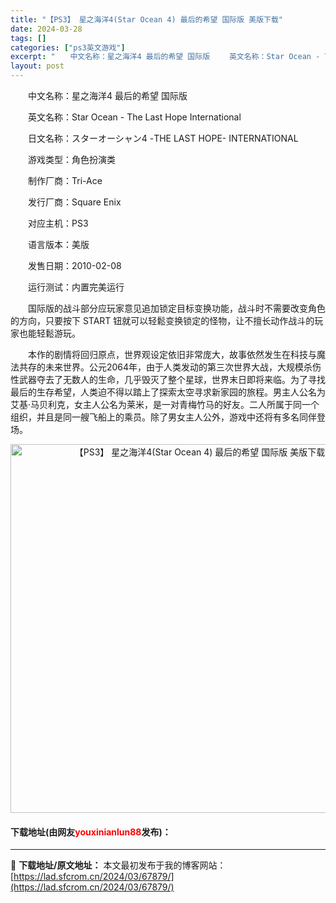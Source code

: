 ```yaml
---
title: "【PS3】 星之海洋4(Star Ocean 4) 最后的希望 国际版 美版下载"
date: 2024-03-28
tags: []
categories: ["ps3英文游戏"]
excerpt: "　　中文名称：星之海洋4 最后的希望 国际版 　　英文名称：Star Ocean - The Last Hope International 　　日文名称：スターオーシャン4 -THE LAST HOPE- INTERNATIONAL 　　游戏类型：角色扮演类 　　制作厂商：Tri-Ace 　　发行&hellip;"
layout: post
---
```


 <p>　　中文名称：星之海洋4 最后的希望 国际版</p> <p>　　英文名称：Star Ocean - The Last Hope International</p> <p>　　日文名称：スターオーシャン4 -THE LAST HOPE- INTERNATIONAL</p> <p>　　游戏类型：角色扮演类</p> <p>　　制作厂商：Tri-Ace</p> <p>　　发行厂商：Square Enix</p> <p>　　对应主机：PS3</p> <p>　　语言版本：美版</p> <p>　　发售日期：2010-02-08</p> <p>　　运行测试：内置完美运行</p> <p>　　国际版的战斗部分应玩家意见追加锁定目标变换功能，战斗时不需要改变角色的方向，只要按下 START 钮就可以轻鬆变换锁定的怪物，让不擅长动作战斗的玩家也能轻鬆游玩。</p> <p>　　本作的剧情将回归原点，世界观设定依旧非常庞大，故事依然发生在科技与魔法共存的未来世界。公元2064年，由于人类发动的第三次世界大战，大规模杀伤性武器夺去了无数人的生命，几乎毁灭了整个星球，世界末日即将来临。为了寻找最后的生存希望，人类迫不得以踏上了探索太空寻求新家园的旅程。男主人公名为艾基&middot;马贝利克，女主人公名为莱米，是一对青梅竹马的好友。二人所属于同一个组织，并且是同一艘飞船上的乘员。除了男女主人公外，游戏中还将有多名同伴登场。</p> <p align="center"><img align="" border="0" src="https://lad.sfcrom.cn/wp-content/uploads/2024/03/20240328_66051c6f0c6d0.jpg" width="590" alt="【PS3】 星之海洋4(Star Ocean 4) 最后的希望 国际版 美版下载" /></p> <p><h4>下载地址(由网友<font color="red">youxinianlun88</font>发布)：</h4></p> 

---
📖 **下载地址/原文地址：** 本文最初发布于我的博客网站：[https://lad.sfcrom.cn/2024/03/67879/](https://lad.sfcrom.cn/2024/03/67879/)
